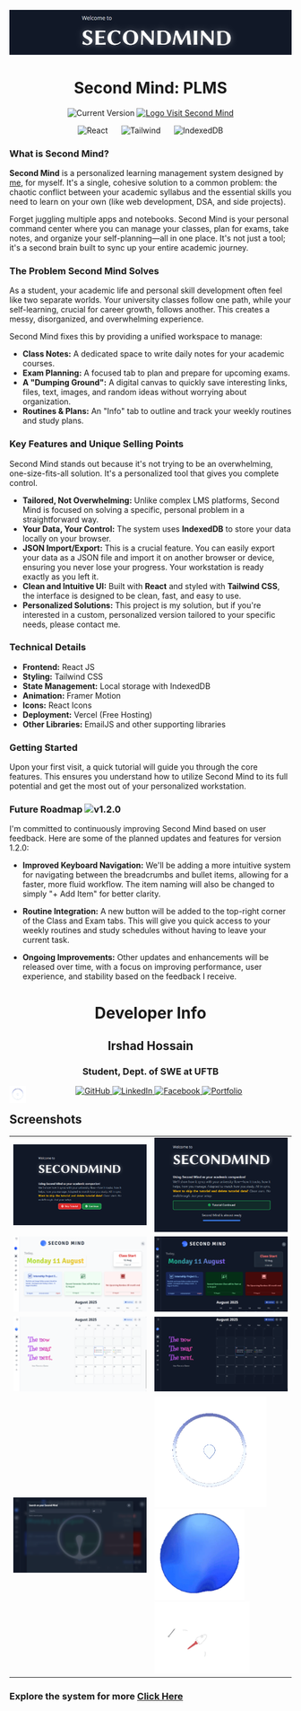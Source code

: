 <!-- Banner + Logo -->
<p align="center">
  <img src="https://raw.githubusercontent.com/Irshad-11/Documents/refs/heads/main/second-mind-banner.png" alt="Second Mind Banner" />
</p>

<h1 align="center">Second Mind: PLMS</h1>
<p align="center">
<img src="https://img.shields.io/badge/Version-v1.0.0-blue?style=for-the-badge&logo=react&logoColor=white?cacheSeconds=86400" alt="Current Version"/>
<a href="https://second-mind-plms.vercel.app/" target="_blank">
  <img src="https://img.icons8.com/?size=100&id=53372&format=png&color=3245d1" alt="Logo" width="30" height="30"/>
  Visit Second Mind
</a>
</p>
<p align="center">
  <img src="https://img.icons8.com/?size=100&id=asWSSTBrDlTW&format=png&color=000000" alt="React" width="60" height="60" style="margin-right:20px;"/>
  <img src="https://img.icons8.com/?size=100&id=WoopfRcDj3RF&format=png&color=000000" alt="Tailwind" width="70" height="70" style="margin-right:20px;"/>
  <img src="https://img.icons8.com/?size=100&id=21571&format=png&color=000000" alt="IndexedDB" width="65" height="65"/>
</p>












### What is Second Mind?

**Second Mind** is a personalized learning management system designed by [me](https://www.linkedin.com/in/irshad-hossain-785548323/), for myself. It's a single, cohesive solution to a common problem: the chaotic conflict between your academic syllabus and the essential skills you need to learn on your own (like web development, DSA, and side projects).

Forget juggling multiple apps and notebooks. Second Mind is your personal command center where you can manage your classes, plan for exams, take notes, and organize your self-planning—all in one place. It's not just a tool; it's a second brain built to sync up your entire academic journey.



### The Problem Second Mind Solves

As a student, your academic life and personal skill development often feel like two separate worlds. Your university classes follow one path, while your self-learning, crucial for career growth, follows another. This creates a messy, disorganized, and overwhelming experience.

Second Mind fixes this by providing a unified workspace to manage:
* **Class Notes:** A dedicated space to write daily notes for your academic courses.
* **Exam Planning:** A focused tab to plan and prepare for upcoming exams.
* **A "Dumping Ground":** A digital canvas to quickly save interesting links, files, text, images, and random ideas without worrying about organization.
* **Routines & Plans:** An "Info" tab to outline and track your weekly routines and study plans.


### Key Features and Unique Selling Points

Second Mind stands out because it's not trying to be an overwhelming, one-size-fits-all solution. It's a personalized tool that gives you complete control.

* **Tailored, Not Overwhelming:** Unlike complex LMS platforms, Second Mind is focused on solving a specific, personal problem in a straightforward way.
* **Your Data, Your Control:** The system uses **IndexedDB** to store your data locally on your browser.
* **JSON Import/Export:** This is a crucial feature. You can easily export your data as a JSON file and import it on another browser or device, ensuring you never lose your progress. Your workstation is ready exactly as you left it.
* **Clean and Intuitive UI:** Built with **React** and styled with **Tailwind CSS**, the interface is designed to be clean, fast, and easy to use.
* **Personalized Solutions:** This project is my solution, but if you're interested in a custom, personalized version tailored to your specific needs, please contact me.


### Technical Details

* **Frontend:** React JS
* **Styling:** Tailwind CSS
* **State Management:** Local storage with IndexedDB
* **Animation:** Framer Motion
* **Icons:** React Icons
* **Deployment:** Vercel (Free Hosting)
* **Other Libraries:** EmailJS and other supporting libraries



### Getting Started

Upon your first visit, a quick tutorial will guide you through the core features. This ensures you understand how to utilize Second Mind to its full potential and get the most out of your personalized workstation.



### Future Roadmap ![v1.2.0](https://img.shields.io/badge/version-v1.2.0-blue)

I'm committed to continuously improving Second Mind based on user feedback. Here are some of the planned updates and features for version 1.2.0:

* **Improved Keyboard Navigation:** We'll be adding a more intuitive system for navigating between the breadcrumbs and bullet items, allowing for a faster, more fluid workflow. The item naming will also be changed to simply "+ Add Item" for better clarity.

* **Routine Integration:** A new button will be added to the top-right corner of the Class and Exam tabs. This will give you quick access to your weekly routines and study schedules without having to leave your current task.

* **Ongoing Improvements:** Other updates and enhancements will be released over time, with a focus on improving performance, user experience, and stability based on the feedback I receive.

<!-- Middle text -->
<h1 align="center">Developer Info</h1>
<h2 align="center">Irshad Hossain</h2>
<h3 align="center">Student, Dept. of SWE at UFTB</h3>



<!-- Social icons with links -->
<p align="center">
<img src="https://raw.githubusercontent.com/Irshad-11/Documents/41fefe7758631a7a9fa69cf04c1fb9048d80964c/logo3-modified.gif" alt="Logo" width="30" height="30" style="float:left;"/>
<a href="https://github.com/Irshad-11" target="_blank">
  <img src="https://img.icons8.com/?size=100&id=AZOZNnY73haj&format=png&color=000000" width="30" height="30" alt="GitHub"/>
</a>
<a href="https://www.linkedin.com/in/irshad-hossain-785548323/" target="_blank">
  <img src="https://img.icons8.com/?size=100&id=xuvGCOXi8Wyg&format=png&color=000000" width="30" height="30" alt="LinkedIn"/>
</a>
<a href="https://www.facebook.com/irshad.risad" target="_blank">
  <img src="https://img.icons8.com/?size=100&id=yGcWL8copNNQ&format=png&color=000000" width="30" height="30" alt="Facebook"/>
</a>
<a href="https://irshad-11.github.io/" target="_blank">
  <img src="https://img.icons8.com/?size=100&id=578qSFoqmvjx&format=png&color=000000" width="30" height="30" alt="Portfolio"/>
</a>
</p>


## Screenshots

| | |
|---|---|
| ![Intro](https://raw.githubusercontent.com/Irshad-11/Documents/main/second-mind-intro.png) | ![Intro1](https://raw.githubusercontent.com/Irshad-11/Documents/main/second-mind-intro1.png) |
| ![Light Home1](https://raw.githubusercontent.com/Irshad-11/Documents/main/second-mind-light-home1.png) | ![Dark Home](https://raw.githubusercontent.com/Irshad-11/Documents/main/second-mind-dark-home.png) |
| ![Light Home](https://raw.githubusercontent.com/Irshad-11/Documents/main/second-mind-light-home.png) | ![Dark Home1](https://raw.githubusercontent.com/Irshad-11/Documents/main/second-mind-dark-home1.png) |
| ![Dark Search](https://raw.githubusercontent.com/Irshad-11/Documents/main/second-mind-dark-search.png) | <img src="https://raw.githubusercontent.com/Irshad-11/Documents/41fefe7758631a7a9fa69cf04c1fb9048d80964c/logo3-modified.gif" alt="Logo" width="200"/> <img src="https://raw.githubusercontent.com/Irshad-11/Documents/refs/heads/main/logo5-ezgif.gif" alt="Second Mind Logo" width="160"/> <img src="https://raw.githubusercontent.com/Irshad-11/Documents/refs/heads/main/rocketgif-ezgif.com-gif-maker.gif" alt="Icon" width="170"/> |



### Explore the system for more [Click Here](https://second-mind-plms.vercel.app/)
